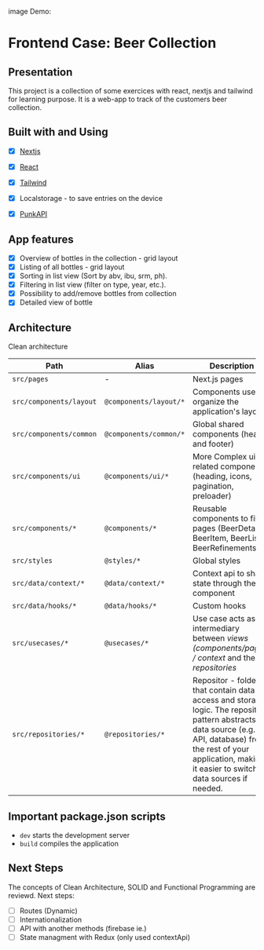 image
Demo: 

# Frontend Case: Beer Collection

## Presentation
This project is a collection of some exercices with react, nextjs and tailwind for learning purpose.
It is a web-app to track of the customers beer collection.

## Built with and Using
- [x] [Nextjs](https://nextjs.org/)
- [x] [React](https://react.dev/)
- [x] [Tailwind](https://tailwindcss.com/)
- [x] Localstorage - to save entries on the device
- [x] [PunkAPI](https://punkapi.com/documentation/v2)


## App features
- [x] Overview of bottles in the collection - grid layout
- [x] Listing of all bottles - grid layout
- [x] Sorting in list view (Sort by abv, ibu, srm, ph).
- [x] Filtering in list view (filter on type, year, etc.).
- [x] Possibility to add/remove bottles from collection
- [x] Detailed view of bottle

## Architecture
Clean architecture

| Path |  Alias | Description  |
|---|---|---|
| `src/pages`  | -  | Next.js pages |
| `src/components/layout`  | `@components/layout/*`  | Components used to organize the application's layout  |
| `src/components/common`  | `@components/common/*`  | Global shared components (header and footer)  |
| `src/components/ui`  | `@components/ui/*`  | More Complex ui related components (heading, icons, pagination, preloader)  |
| `src/components/*`  | `@components/*`  | Reusable components to fill pages (BeerDetail, BeerItem, BeerList, BeerRefinements) |
| `src/styles`  | `@styles/*`  | Global styles  |
| `src/data/context/*`  | `@data/context/*`  | Context api to share state through the component  |
| `src/data/hooks/*`  | `@data/hooks/*`  | Custom hooks  |
| `src/usecases/*`  | `@usecases/*`  | Use case acts as an intermediary between *views (components/pages) / context* and the *repositories*  |
| `src/repositories/*`  | `@repositories/*`  | Repositor - folder that contain data access and storage logic. The repository pattern abstracts the data source (e.g., API, database) from the rest of your application, making it easier to switch data sources if needed. |


## Important package.json scripts
- `dev` starts the development server
- `build` compiles the application

## Next Steps
The concepts of Clean Architecture, SOLID and Functional Programming are reviewd. Next steps:

- [ ] Routes (Dynamic)
- [ ] Internationalization
- [ ] API with another methods (firebase ie.)
- [ ] State managment with Redux (only used contextApi)

